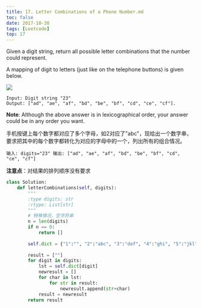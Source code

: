 ```yaml
---
title: 17. Letter Combinations of a Phone Number.md
toc: false
date: 2017-10-30
tags: [Leetcode]
top: 17
---
```


Given a digit string, return all possible letter combinations that the number could represent.

A mapping of digit to letters (just like on the telephone buttons) is given below.

![](http://or9a8nskt.bkt.clouddn.com/15205857846860.png)


    Input: Digit string "23"
    Output: ["ad", "ae", "af", "bd", "be", "bf", "cd", "ce", "cf"].

**Note**: Although the above answer is in lexicographical order, your answer could be in any order you want.


手机按键上每个数字都对应了多个字母，如2对应了"abc"，现给出一个数字串，要求把其中的每个数字都转化为对应的字母中的一个，列出所有的组合情况。


    输入: digits="23" 输出: ["ad", "ae", "af", "bd", "be", "bf", "cd", "ce", "cf"]
    
**注意点**：对结果的排列顺序没有要求


```python
class Solution:
    def letterCombinations(self, digits):
        """
        :type digits: str
        :rtype: List[str]
        """
        # 特殊情况，空字符串
        n = len(digits)
        if n == 0:
            return []
        
        self.dict = {"1":"", "2":"abc", "3":"def", "4":"ghi", "5":"jkl", "6":"mno", "7":"pqrs","8":"tuv","9":"wxyz","10":" "}
        
        result = [""]
        for digit in digits:
            lst = self.dict[digit]
            newresult = []
            for char in lst:
                for str in result:
                    newresult.append(str+char)
            result = newresult
        return result
                
        
        
```

